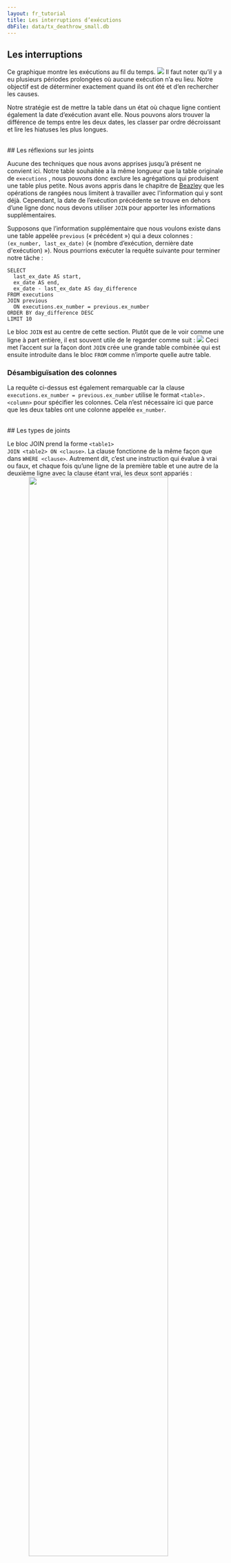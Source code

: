 ```yaml
---
layout: fr_tutorial
title: Les interruptions d’exécutions
dbFile: data/tx_deathrow_small.db
---
```


<a name="hiatuses"></a>
## Les interruptions 
Ce graphique montre les exécutions au fil du temps.
<img src="/imgs/exno_time.png"> 
Il faut noter qu’il y a eu plusieurs périodes prolongées où aucune exécution n’a eu lieu. Notre objectif est de déterminer exactement quand ils ont été et d’en rechercher les causes.

Notre stratégie est de mettre la table dans un état où chaque ligne contient également la date d’exécution avant elle. Nous pouvons alors trouver la différence de temps entre les deux dates, les classer par ordre décroissant et lire les hiatuses les plus longues.

<br>
<a name="joins"></a>
## Les réflexions sur les joints

Aucune des techniques que nous avons apprises jusqu’à présent ne convient ici. Notre table souhaitée a la même longueur que la table originale de `executions` , nous pouvons donc exclure les agrégations qui produisent une table plus petite. Nous avons appris dans le chapitre de [Beazley](beazley.html) que les opérations de rangées nous limitent à travailler avec l'information qui y sont déjà. Cependant, la date de l’exécution précédente se trouve en dehors d’une ligne donc nous devons utiliser `JOIN` pour apporter les informations supplémentaires.

Supposons que l’information supplémentaire que nous voulons existe dans une table appelée `previous` (« précédent ») qui a deux colonnes : `(ex_number, last_ex_date)` (« (nombre d’exécution, dernière date d'exécution) »). Nous pourrions exécuter la requête suivante pour terminer notre tâche :

    SELECT
      last_ex_date AS start,
      ex_date AS end,
      ex_date - last_ex_date AS day_difference
    FROM executions
    JOIN previous
      ON executions.ex_number = previous.ex_number
    ORDER BY day_difference DESC
    LIMIT 10

Le bloc `JOIN` est au centre de cette section. Plutôt que de le voir comme une ligne à part entière, il est souvent utile de le regarder comme suit : 
<img src="/imgs/join_correctview.png"> 
Ceci met l’accent sur la façon dont `JOIN` crée une grande table combinée qui est ensuite introduite dans le bloc `FROM` comme n’importe quelle autre table.

<a name="disam_cols"></a>
<div class="sideNote">
  <h3>Désambiguïsation des colonnes</h3>
  <p>La requête ci-dessus est également remarquable car la clause <code>executions.ex_number = previous.ex_number</code> utilise le format <code>&lt;table&gt;.&lt;column&gt;</code> pour spécifier les colonnes. Cela n’est nécessaire ici que parce que les deux tables ont une colonne appelée <code>ex_number</code>.</p>
</div>

<br>
<a name="join_types">
## Les types de joints

Le bloc JOIN prend la forme <code class='codeblock'>&lt;table1&gt; JOIN &lt;table2&gt; ON &lt;clause&gt;</code>. La clause fonctionne de la même façon que dans <code class='codeblock'>WHERE &lt;clause&gt;</code>. Autrement dit, c’est une instruction qui évalue à vrai ou faux, et chaque fois qu’une ligne de la première table et une autre de la deuxième ligne avec la clause étant vrai, les deux sont appariés :
<img src="/imgs/join_base.png" style="width:80%; display:block; margin-left:auto; margin-right:auto">

Mais qu’arrive-t-il aux lignes qui n’ont pas de correspondance ? Dans ce cas, la table `previous` n’avait pas de ligne pour l’exécution numéro 1 car il n’y a pas d’exécutions avant celle-ci.
<img src="/imgs/join_unmatched.png" style="width:80%; display:block; margin-left:auto; margin-right:auto">


La commande `JOIN` exécute par défaut ce qu’on appelle une « inner join » (« la jointure interne ») dans laquelle des lignes non appariées sont supprimées.
<img src="/imgs/join_inner.png" style="width:80%; display:block; margin-left:auto; margin-right:auto">

Pour préserver toutes les lignes du tableau de gauche, on utilise un `LEFT JOIN` (« la jointure à gauche ») à la place du `JOIN` basique. Les parties vides de la ligne sont laissées seules, ce qui signifie qu’elles sont évaluées à `NULL`.
<img src="/imgs/join_left.png" style="width:80%; display:block; margin-left:auto; margin-right:auto">

Le `RIGHT JOIN`  (« la jointure à droit »)  peut être utilisé pour conserver les lignes non correspondantes dans la table de droite, et le `OUTER JOIN` ( « la jointure externe ») peut être utilisée pour conserver les lignes non correspondantes dans les deux.

La dernière subtilité est de gérer plusieurs correspondances. Supposons que nous ayons une table `duplicated_previous` (« précédente_dupliquée ») qui contient deux copies de chaque ligne de la table `previous`. Chaque ligne d’exécution correspond maintenant à deux lignes dans `duplicated_previous`.
<img src="/imgs/join_dup_pre.png" style="width:90%; display:block; margin-left:auto; margin-right:auto">

La jointure crée suffisamment de lignes d’exécution pour que chaque ligne correspondante de `duplicated_previous` ait son propre partenaire. De cette façon, les jointures peuvent créer des tables plus grandes que leurs constituants.
<img src="/imgs/join_dup_post.png" style="width:90%; display:block; margin-left:auto; margin-right:auto">

<sql-quiz
  data-title="Sélectionnez les affirmations vrais."
  data-description="Supposons que nous ayons tableA avec 3 lignes et tableB avec 5 lignes.">
  <sql-quiz-option
    data-value="cartesian_prod"
    data-statement="<code>tableA JOIN tableB ON 1</code> renvoie 15 rows."
    data-hint="La clause <code>ON 1</code> est toujours vraie, donc chaque ligne de tableA est comparée à chaque ligne de tableB."
    data-correct="true"></sql-quiz-option>
  <sql-quiz-option
    data-value="bad_cartesian"
    data-statement="<code>tableA JOIN tableB ON 0</code> renvoie  0 rows."
    data-hint="Pour la même raison que <code>ON 1</code> renvoie 15 rows."
    data-correct="true"></sql-quiz-option>
  <sql-quiz-option
    data-value="left_join_bad"
    data-statement="<code>tableA LEFT JOIN tableB ON 0</code> renvoie  3 rows."
    data-hint="La jointure de gauche (LEFT JOIN) préserve toutes les lignes du tableau A même si aucune ligne du tableau B ne correspond."
    data-correct="true"></sql-quiz-option>
  <sql-quiz-option
    data-value="outer_join_bad"
    data-statement="<code>tableA OUTER JOIN tableB ON 0</code> renvoie  8 rows."
    data-hint="La jointure externe (OUTER JOIN) préserve toutes les lignes de tableA et tableB même si aucune d’entre elles n’est appariée."
    data-correct="true"></sql-quiz-option>
  <sql-quiz-option
    data-value="outer_join_good"
    data-statement="<code>tableA OUTER JOIN tableB ON 1</code> renvoie  15 rows."
    data-hint="Toutes les lignes de tableA correspondent à toutes les lignes de tableB en raison de la clause <code>on 1</code> donc toute jointure retournera 15 lignes. Les différentes jointures ne diffèrent que dans la façon dont elles gèrent les lignes non appariées."
    data-correct="true"></sql-quiz-option>
</sql-quiz>

<br>
<a name="dates"></a>
## Les dates
Faisons une pause des jointure pendant un moment et regardons cette ligne dans notre modèle de requête :

      ex_date - last_ex_date AS day_difference

(la date d'exécution - la dernière date d'exécution AS la différence entre des jours)

Nous avons fait une grande hypothèse que nous pouvons soustraire des dates les uns des autres. Mais imaginez que vous êtes l’ordinateur recevant une ligne comme celle-ci. Renvoyez-vous le nombre de jours entre les dates? Pourquoi pas des heures ou des secondes? Pour aggraver les choses, SQLite n’a pas de date ou d’heure (contrairement à la plupart des autres dialectes SQL) donc les colonnes `ex_date` et `last_ex_date` ressemblent à des chaînes ordinaires. On vous demande effectivement de faire `'hello' - 'world'`. Qu’est-ce que cela veut dire ?

Heureusement, SQLite contient un tas de fonctions pour dire à l’ordinateur : « Hé, ces chaînes que je vous passe contiennent en fait des dates ou des heures. Agissez sur eux comme vous le feriez pour une date. »

<sql-exercise
 data-question='Recherchez  <a href="https://www.sqlite.org/lang_datefunc.html">la documentation</a> pour corriger la requête afin qu’elle renvoie le nombre de jours entre les dates.'
 data-default-text="SELECT '1993-08-10' - '1989-07-07' AS day_difference"
 data-solution="
SELECT JULIANDAY('1993-08-10') - JULIANDAY('1989-07-07') AS day_difference"
></sql-exercise>

<br>
<a name="self_joins"></a>
## Les auto-jointures
Avec ce que nous avons appris sur les dates, nous pouvons corriger notre modèle de requête :

    SELECT
      last_ex_date AS start,
      ex_date AS end,
      JULIANDAY(ex_date) - JULIANDAY(last_ex_date)
        AS day_difference
    FROM executions
    JOIN previous
      ON executions.ex_number = previous.ex_number
    ORDER BY day_difference DESC
    LIMIT 5

L'étape suivant est à créer la table `previous`

<sql-exercise
  data-question="Écrivez un requête à créer la table <code>previous</code>."
  data-comment="N’oubliez pas d’utiliser des alias pour former les noms de colonnes<code>(ex_number, last_ex_date)</code>. <br>Astuce : Au lieu de décaler les dates en arrière, vous pouvez décaler <code>ex_number</code>!"
  data-solution="
SELECT
  ex_number + 1 AS ex_number,
  ex_date AS last_ex_date
FROM executions
WHERE ex_number < 553"></sql-exercise>

Nous pouvons maintenant imbriquer cette requête dans notre modèle ci-dessus :
<sql-exercise
  data-question="Imbriquer la requête qui génère la table <code>previous</code> dans le modèle."
  data-comment='Notez que nous utilisons ici un alias de table, nommant le résultat de la requête imbriquée "previous".'
  data-default-text="SELECT
  last_ex_date AS start,
  ex_date AS end,
  JULIANDAY(ex_date) - JULIANDAY(last_ex_date)
    AS day_difference
FROM executions
JOIN (<your-query>) previous
  ON executions.ex_number = previous.ex_number
ORDER BY day_difference DESC
LIMIT 10"
  data-solution="
SELECT
  last_ex_date AS start,
  ex_date AS end,
  JULIANDAY(ex_date) - JULIANDAY(last_ex_date) AS day_difference
FROM executions
JOIN (
    SELECT
      ex_number + 1 AS ex_number,
      ex_date AS last_ex_date
    FROM executions
  ) previous
  ON executions.ex_number = previous.ex_number
ORDER BY day_difference DESC
LIMIT 10"
></sql-exercise>

`previous` est dérivé des `executions`, donc nous sommes effectivement en train d’ajouter `executions` à lui-même. On appelle cela une « auto-jointure » et c’est une technique puissante qui permet aux lignes d’obtenir des informations à partir d’autres parties de la même table.

Nous avons créé le tableau `previous` pour clarifier l’objectif qu’il sert. Mais nous pouvons écrire la requête de manière plus élégante en joignant directement à elle-même la table `executions`.

<sql-exercise
  data-question="Remplissez la clause <code>JOIN ON</code> pour écrire une version plus élégante de la requête précédente."
  data-comment="Note that we still need to give one copy an alias to ensure that we can refer to it unambiguously."
  data-default-text="SELECT
  previous.ex_date AS start,
  executions.ex_date AS end,
  JULIANDAY(executions.ex_date) - JULIANDAY(previous.ex_date)
    AS day_difference
FROM executions
JOIN executions previous
  ON <your-clause>
ORDER BY day_difference DESC
LIMIT 10"
  data-solution="
SELECT
  previous.ex_date AS start,
  executions.ex_date AS end,
  JULIANDAY(executions.ex_date) - JULIANDAY(previous.ex_date)
    AS day_difference
FROM executions
JOIN executions previous
  ON executions.ex_number = previous.ex_number + 1
ORDER BY day_difference DESC
LIMIT 10"
></sql-exercise>

Nous pouvons maintenant utiliser les dates précises des cessations pour rechercher ce qui s’est passé au cours de chaque période. Dans les années qui ont immédiatement suivi la levée de l’interdiction de la peine capitale, il y a eu de longues périodes sans exécution en raison du faible nombre de condamnations à mort, ainsi que des contestations juridiques de la nouvelle décision. Nous excluons donc les intervalles antérieurs à 1993 et nous concentrons sur deux cessations majeures depuis.
<img src="/imgs/exno_time_annotated.png">

La première interruption est due à des contestations juridiques de [Antiterrorism and Effective Death Penalty Act of 1996](https://en.wikipedia.org/wiki/Antiterrorism_and_Effective_Death_Penalty_Act_of_1996), créée en réponse aux attentats de 1993 au World Trade Center et de 1995 à Oklahoma City. La loi a limité le processus d’appel pour rendre la peine de mort plus efficace, en particulier dans les cas de terrorisme [(source)](https://deathpenaltyinfo.org/documents/1996YearEndRpt.pdf).

Le deuxième interruption a été causée par un sursis décrété par la Cour suprême pendant qu’elle examinait l’affaire [Baze c. Rees](https://en.wikipedia.org/wiki/Baze_v._Rees), qui portait sur la question de savoir si l’injection létale viole le huitième amendement interdisant les « peines cruelles et inusitées ». Cela a affecté les exécutions à travers l’Amérique parce que la plupart des états utilisaient le même cocktail de drogues que le Kentucky. La Cour suprême a finalement confirmé la décision de la cour du Kentucky et les exécutions ont repris au Texas quelques mois plus tard.

<br>
<a name="recap"></a>
## Les récapitulatifs

La grande idée derrière les `JOIN`s a été de créer une table augmentée parce que l’original ne contenait pas les informations dont nous avions besoin. Il s’agit d’un concept puissant car il nous libère des limitations d’une seule table et nous permet de combiner plusieurs tables de manière potentiellement complexe. Nous avons également constaté qu’avec cette complexité supplémentaire, la tenue de livres minutieuse devient importante. Les tables d’alias, le changement de nom des colonnes et la définition de bonnes clauses de `JOIN ON` sont autant de techniques qui nous aident à maintenir l’ordre.
